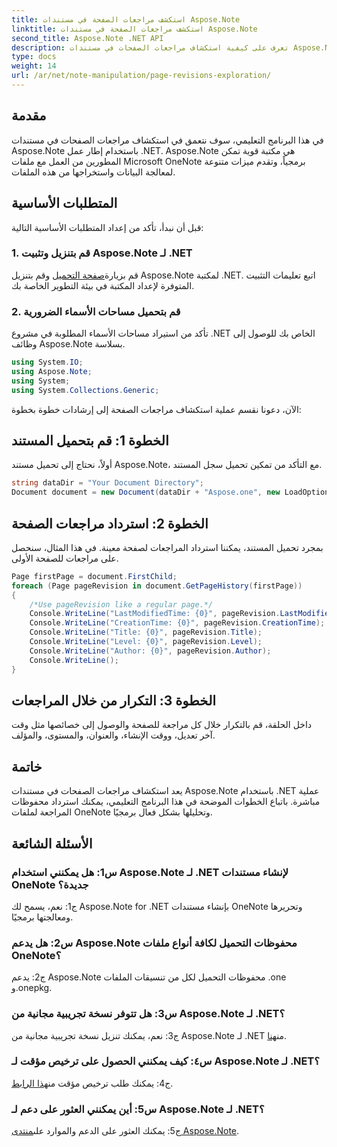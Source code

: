 ```yaml
---
title: استكشف مراجعات الصفحة في مستندات Aspose.Note
linktitle: استكشف مراجعات الصفحة في مستندات Aspose.Note
second_title: Aspose.Note .NET API
description: تعرف على كيفية استكشاف مراجعات الصفحات في مستندات Aspose.Note باستخدام .NET Framework مع إرشادات خطوة بخطوة.
type: docs
weight: 14
url: /ar/net/note-manipulation/page-revisions-exploration/
---
```

## مقدمة

في هذا البرنامج التعليمي، سوف نتعمق في استكشاف مراجعات الصفحات في مستندات Aspose.Note باستخدام إطار عمل .NET. Aspose.Note هي مكتبة قوية تمكن المطورين من العمل مع ملفات Microsoft OneNote برمجياً، وتقدم ميزات متنوعة لمعالجة البيانات واستخراجها من هذه الملفات.

## المتطلبات الأساسية

قبل أن نبدأ، تأكد من إعداد المتطلبات الأساسية التالية:

### 1. قم بتنزيل وتثبيت Aspose.Note لـ .NET

 قم بزيارة[صفحة التحميل](https://releases.aspose.com/note/net/) وقم بتنزيل Aspose.Note لمكتبة .NET. اتبع تعليمات التثبيت المتوفرة لإعداد المكتبة في بيئة التطوير الخاصة بك.

### 2. قم بتحميل مساحات الأسماء الضرورية

تأكد من استيراد مساحات الأسماء المطلوبة في مشروع .NET الخاص بك للوصول إلى وظائف Aspose.Note بسلاسة.

```csharp
using System.IO;
using Aspose.Note;
using System;
using System.Collections.Generic;
```

الآن، دعونا نقسم عملية استكشاف مراجعات الصفحة إلى إرشادات خطوة بخطوة:

## الخطوة 1: قم بتحميل المستند

أولاً، نحتاج إلى تحميل مستند Aspose.Note، مع التأكد من تمكين تحميل سجل المستند.

```csharp
string dataDir = "Your Document Directory";
Document document = new Document(dataDir + "Aspose.one", new LoadOptions { LoadHistory = true });
```

## الخطوة 2: استرداد مراجعات الصفحة

بمجرد تحميل المستند، يمكننا استرداد المراجعات لصفحة معينة. في هذا المثال، سنحصل على مراجعات للصفحة الأولى.

```csharp
Page firstPage = document.FirstChild;
foreach (Page pageRevision in document.GetPageHistory(firstPage))
{
    /*Use pageRevision like a regular page.*/
    Console.WriteLine("LastModifiedTime: {0}", pageRevision.LastModifiedTime);
    Console.WriteLine("CreationTime: {0}", pageRevision.CreationTime);
    Console.WriteLine("Title: {0}", pageRevision.Title);
    Console.WriteLine("Level: {0}", pageRevision.Level);
    Console.WriteLine("Author: {0}", pageRevision.Author);
    Console.WriteLine();
}
```

## الخطوة 3: التكرار من خلال المراجعات

داخل الحلقة، قم بالتكرار خلال كل مراجعة للصفحة والوصول إلى خصائصها مثل وقت آخر تعديل، ووقت الإنشاء، والعنوان، والمستوى، والمؤلف.

## خاتمة

يعد استكشاف مراجعات الصفحات في مستندات Aspose.Note باستخدام .NET عملية مباشرة. باتباع الخطوات الموضحة في هذا البرنامج التعليمي، يمكنك استرداد محفوظات المراجعة لملفات OneNote وتحليلها بشكل فعال برمجيًا.

## الأسئلة الشائعة

### س1: هل يمكنني استخدام Aspose.Note لـ .NET لإنشاء مستندات OneNote جديدة؟

ج1: نعم، يسمح لك Aspose.Note for .NET بإنشاء مستندات OneNote وتحريرها ومعالجتها برمجيًا.

### س2: هل يدعم Aspose.Note محفوظات التحميل لكافة أنواع ملفات OneNote؟

ج2: يدعم Aspose.Note محفوظات التحميل لكل من تنسيقات الملفات ‎.one و‎.onepkg.

### س3: هل تتوفر نسخة تجريبية مجانية من Aspose.Note لـ .NET؟

 ج3: نعم، يمكنك تنزيل نسخة تجريبية مجانية من Aspose.Note لـ .NET من[هنا](https://releases.aspose.com/).

### س٤: كيف يمكنني الحصول على ترخيص مؤقت لـ Aspose.Note لـ .NET؟

 ج4: يمكنك طلب ترخيص مؤقت من[هذا الرابط](https://purchase.aspose.com/temporary-license/).

### س5: أين يمكنني العثور على دعم لـ Aspose.Note لـ .NET؟

 ج5: يمكنك العثور على الدعم والموارد على[منتدى Aspose.Note](https://forum.aspose.com/c/note/28).